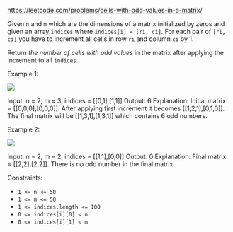 https://leetcode.com/problems/cells-with-odd-values-in-a-matrix/

Given `n` and `m` which are the dimensions of a matrix initialized by zeros and given an array `indices` where `indices[i] = [ri, ci]`. For each pair of `[ri, ci]` you have to increment all cells in row `ri` and column `ci` by 1.

Return *the number of cells with odd values* in the matrix after applying the increment to all `indices`.

Example 1:

![](https://assets.leetcode.com/uploads/2019/10/30/e1.png)

Input: n = 2, m = 3, indices = [[0,1],[1,1]]
Output: 6
Explanation: Initial matrix = [[0,0,0],[0,0,0]].
After applying first increment it becomes [[1,2,1],[0,1,0]].
The final matrix will be [[1,3,1],[1,3,1]] which contains 6 odd numbers.

Example 2:

![](https://assets.leetcode.com/uploads/2019/10/30/e2.png)

Input: n = 2, m = 2, indices = [[1,1],[0,0]]
Output: 0
Explanation: Final matrix = [[2,2],[2,2]]. There is no odd number in the final matrix.

Constraints:

-   `1 <= n <= 50`
-   `1 <= m <= 50`
-   `1 <= indices.length <= 100`
-   `0 <= indices[i][0] < n`
-   `0 <= indices[i][1] < m`
